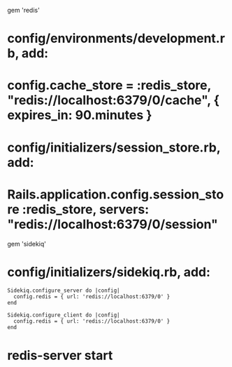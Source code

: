 gem 'redis'

# config/environments/development.rb, add:
# config.cache_store = :redis_store, "redis://localhost:6379/0/cache", { expires_in: 90.minutes }

# config/initializers/session_store.rb, add:
# Rails.application.config.session_store :redis_store, servers: "redis://localhost:6379/0/session"

gem 'sidekiq'
# config/initializers/sidekiq.rb, add: 
```
Sidekiq.configure_server do |config|
  config.redis = { url: 'redis://localhost:6379/0' }
end

Sidekiq.configure_client do |config|
  config.redis = { url: 'redis://localhost:6379/0' }
end

```

# redis-server start 
